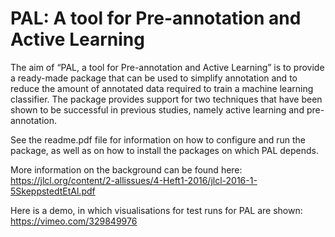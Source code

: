 # PAL: A tool for Pre-annotation and Active Learning

The aim of “PAL, a tool for Pre-annotation and Active Learning” is to provide a ready-made package that can be used to simplify annotation and to reduce the amount of annotated data required to train a machine learning classifier. The package provides support for two techniques that have been shown to be successful in previous studies, namely active learning and pre-annotation.

 See the readme.pdf file for information on how to configure and run the package, as well as on how to install the packages on which PAL depends.

More information on the background can be found here:
https://jlcl.org/content/2-allissues/4-Heft1-2016/jlcl-2016-1-5SkeppstedtEtAl.pdf

Here is a demo, in which visualisations for test runs for PAL are shown:
https://vimeo.com/329849976
